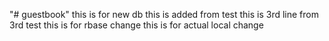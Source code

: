 "# guestbook" 
this is for new db
this is added from test
this is 3rd line from 3rd test
this is for rbase change
this is for actual local change
